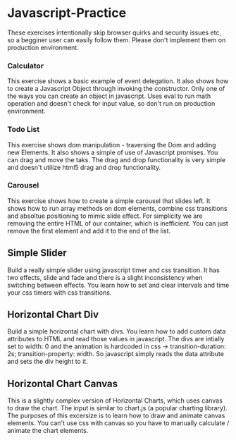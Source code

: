 # Javascript-Practice

These exercises intentionally skip browser quirks and security issues etc, so a begginer user can easily follow them. Please don't implement them on production environment. 


### Calculator
This exercise shows a basic example of event delegation. It also shows how to create a Javascript Object through invoking the constructor. Only one of the ways you can create an object in javascript. Uses eval to run math operation and doesn't check for input value, so don't run on production environment. 

### Todo List 
This exercise shows dom manipulation - traversing the Dom and adding new Elements. It also shows a simple of use of Javascript promises. You can drag and move the taks. The drag and drop functionality is very simple and doesn't utilize html5 drag and drop functionality. 

### Carousel
This exercise shows how to create a simple carousel that slides left. It shows how to run array methods on dom elements, combine css transitions and absoltue positioning to mimic slide effect. For simplicity we are removing the entire HTML of our container, which is inefficient. You can just remove the first element and add it to the end of the list. 

## Simple Slider
Build a really simple slider using javascript timer and css transition. It has two effects, slide and fade and there is a slight inconsistency when switching between effects. You learn how to set and clear intervals and time your css timers with css transitions. 

## Horizontal Chart Div
Build a simple horizontal chart with divs. You learn how to add custom data attributes to HTML and read those values in javascript. The divs are intially set to width: 0 and the animation is hardcoded in css -> transition-duration: 2s; transition-property: width. So javascript simply reads the data attribute and sets the div height to it. 

## Horizontal Chart Canvas
This is a slightly complex version of Horizontal Charts, which uses canvas to draw the chart. The input is similar to chart.js (a popular charting library). The purposes of this excersize is to learn how to draw and animate canvas elements. You can't use css with canvas so you have to manually calculate / animate the chart elements. 



